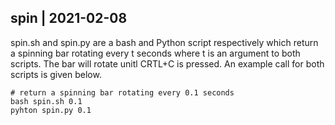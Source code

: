 ## spin | 2021-02-08

spin.sh and spin.py are a bash and Python script respectively which return a
spinning bar rotating every t seconds where t is an argument to both scripts.
The bar will rotate unitl CRTL+C is pressed. An example call for both scripts
is given below.

```
# return a spinning bar rotating every 0.1 seconds
bash spin.sh 0.1
pyhton spin.py 0.1
```

